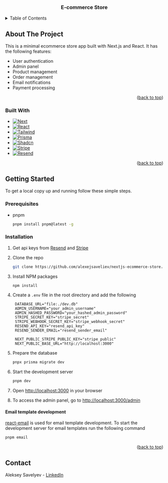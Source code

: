 <br />
<div align="center">
<h3 align="center">E-commerce Store</h3>
</div>

<!-- TABLE OF CONTENTS -->
<details>
  <summary>Table of Contents</summary>
  <ol>
    <li>
      <a href="#about-the-project">About The Project</a>
      <ul>
        <li><a href="#built-with">Built With</a></li>
      </ul>
    </li>
    <li>
      <a href="#getting-started">Getting Started</a>
      <ul>
        <li><a href="#prerequisites">Prerequisites</a></li>
        <li><a href="#installation">Installation</a></li>
        <li><a href="#email-template-development">Email template</a></li>
      </ul>
    </li>
    <li><a href="#usage">Usage</a></li>
    <li><a href="#contact">Contact</a></li>
  </ol>
</details>

<!-- ABOUT THE PROJECT -->

## About The Project

This is a minimal ecommerce store app built with Next.js and React. It has the following features:

- User authentication
- Admin panel
- Product management
- Order management
- Email notifications
- Payment processing


<p align="right">(<a href="#readme-top">back to top</a>)</p>

### Built With

- [![Next][Next.js]][Next-url]
- [![React][React.js]][React-url]
- [![Tailwind][Tailwind.css]][Tailwind-url]
- [![Prisma][Prisma.js]][Prisma-url]
- [![Shadcn][Shadcn]][Shadcn-url]
- [![Stripe][Stripe]][Stripe-url]
- [![Resend][Resend]][Resend-url]

<p align="right">(<a href="#readme-top">back to top</a>)</p>

<!-- GETTING STARTED -->

## Getting Started

To get a local copy up and running follow these simple steps.

### Prerequisites

- pnpm
  ```sh
  pnpm install pnpm@latest -g
  ```

### Installation

1. Get api keys from [Resend](https://resend.io/) and [Stripe](https://stripe.com/)
2. Clone the repo
   ```sh
   git clone https://github.com/alexejsaveliev/nextjs-ecommerce-store.git
   ```
3. Install NPM packages
   ```sh
   npm install
   ```
4. Create a `.env` file in the root directory and add the following

   ```dotenv
    DATABASE_URL="file:./dev.db"
    ADMIN_USERNAME="your_admin_username"
    ADMIN_HASHED_PASSWORD="your_hashed_admin_password"
    STRIPE_SECRET_KEY="stripe_secret"
    STRIPE_WEBHOOK_SECRET_KEY="stripe_webhook_secret"
    RESEND_API_KEY="resend_api_key"
    RESEND_SENDER_EMAIL="resend_sender_email"

    NEXT_PUBLIC_STRIPE_PUBLIC_KEY="stripe_public"
    NEXT_PUBLIC_BASE_URL="http://localhost:3000"
   ```

5. Prepare the database
   ```sh
   pnpx prisma migrate dev
   ```
6. Start the development server
   ```sh
   pnpm dev
   ```
7. Open [http://localhost:3000](http://localhost:3000) in your browser
8. To access the admin panel, go to [http://localhost:3000/admin](http://localhost:3000/admin)
   

#### Email template development
[react-email](https://react.email/) is used for email template development. To start the development server for email templates run the following command
   ```sh
   pnpm email
   ```

<p align="right">(<a href="#readme-top">back to top</a>)</p>


## Contact

Aleksey Savelyev - [LinkedIn](https://www.linkedin.com/in/alexejsaveliev/)

<!-- MARKDOWN LINKS & IMAGES -->
<!-- https://www.markdownguide.org/basic-syntax/#reference-style-links -->

[linkedin-shield]: https://img.shields.io/badge/-LinkedIn-black.svg?style=for-the-badge&logo=linkedin&colorB=555
[linkedin-url]: https://linkedin.com/in/othneildrew
[product-screenshot]: images/screenshot.png
[Next.js]: https://img.shields.io/badge/next.js-000000?style=for-the-badge&logo=nextdotjs&logoColor=white
[Next-url]: https://nextjs.org/
[React.js]: https://img.shields.io/badge/React-20232A?style=for-the-badge&logo=react&logoColor=61DAFB
[React-url]: https://reactjs.org/
[Tailwind.css]: https://img.shields.io/badge/tailwindcss-38B2AC?style=for-the-badge&logo=tailwind-css&logoColor=white
[Tailwind-url]: https://tailwindcss.com/
[Prisma.js]: https://img.shields.io/badge/prisma-2D3748?style=for-the-badge&logo=prisma&logoColor=white
[Prisma-url]: https://www.prisma.io/
[Shadcn]: https://img.shields.io/badge/shadcn-000000?style=for-the-badge&logo=shadcn&logoColor=white
[Shadcn-url]: https://www.shadcn.com/
[Stripe]: https://img.shields.io/badge/stripe-675dff?style=for-the-badge&logo=stripe&logoColor=white
[Stripe-url]: https://stripe.com/
[Resend]: https://img.shields.io/badge/resend-FFA500?style=for-the-badge&logo=resend&logoColor=white
[Resend-url]: https://resend.io/
